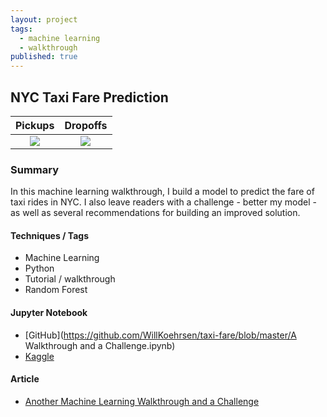 ```yaml
---
layout: project
tags:
  - machine learning
  - walkthrough
published: true
---
```



## NYC Taxi Fare Prediction

Pickups            |  Dropoffs
:-------------------------:|:-------------------------:
![](https://cdn-images-1.medium.com/max/600/1*pAwxGw7veApg8GN60SoTbQ.png)  |  ![](https://cdn-images-1.medium.com/max/600/1*Vy8jl9Q83pmupOj2DIHAtw.png)

### Summary

In this machine learning walkthrough, I build a model to predict the fare of taxi rides in NYC. I also leave readers with a challenge - better my model - as well as several recommendations for building an improved solution.

#### Techniques / Tags

* Machine Learning
* Python
* Tutorial / walkthrough
* Random Forest

#### Jupyter Notebook

* [GitHub](https://github.com/WillKoehrsen/taxi-fare/blob/master/A Walkthrough and
a Challenge.ipynb)
* [Kaggle](https://www.kaggle.com/willkoehrsen/a-walkthrough-and-a-challenge)

#### Article

* [Another Machine Learning Walkthrough and a Challenge](https://medium.com/p/8fae1e187a64)
